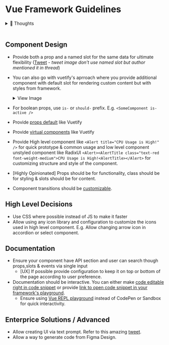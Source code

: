 # Vue Framework Guidelines

<details>
<summary>💭 Thoughts</summary>

_These are my thoughts feel free to open issue in this repo to discuss this_

- Q: I really like how nuxt is pluggable and we can extend it. It's great power when you use it, I wonder can UI framework be pluggable & extendable.

</details>

<br />

## Component Design

- Provide both a prop and a named slot for the same data for ultimate flexibility ([Tweet](https://twitter.com/danielkelly_io/status/1742564440287957489) - _tweet image don't use named slot but author mentioned it in thread_)
- You can also go with vuetify's aprroach where you provide additional component with default slot for rendering custom content but with styles from framework.
  <details>
  <summary>View Image</summary>
  
  ![image](https://github.com/jd-solanki/vue-framework-guidelines/assets/47495003/b405bcab-2d2d-4488-925f-8c611f4233ac)
  
  </details>

- For boolean props, use `is-` or `should-` prefix. E.g. `<SomeComponent is-active />`
- Provide [props default](https://vuetifyjs.com/en/features/global-configuration/#setup) like Vuetify
- Provide [virtual components](https://vuetifyjs.com/en/features/global-configuration/#using-with-virtual-components) like Vuetify
- Provide High level component like `<Alert title="CPU Usage is High!" />` for quick prototype & common usage and low level component unstyled component like RadixUI `<Alert><AlertTitle class="text-red font-weight-medium">CPU Usage is High!<AlertTitle></Alert>` for customizing structure and style of the component.
- [Highly Opinionated] Props should be for functionality, class should be for styling & slots should be for content.
- Component transitions should be [customizable](https://anu-vue.netlify.app/guide/features/transitions.html#customizing-transitions).

## High Level Decisions

- Use CSS where possible instead of JS to make it faster
- Allow using any icon library and configuration to customize the icons used in high level component. E.g. Allow changing arrow icon in accordion or select component.

## Documentation

- Ensure your component have API section and user can search though props,slots & events via single input
  - [UX] If possible provide configuration to keep it on top or bottom of the page according to user preference.
- Documentation should be interactive. You can either make [code editable right in code snippet](https://mui.com/material-ui/react-button/#basic-button) or provide [link to open code snippet in your framework's playground](https://vuetifyjs.com/en/components/buttons/#density).
  - Ensure using [Vue REPL playground](https://play.vuejs.org/) instead of CodePen or Sandbox for quick interactivity.
 
## Enterprice Solutions / Advanced

- Allow creating UI via text prompt. Refer to this amazing [tweet](https://twitter.com/zernonia/status/1742945562977251703).
- Allow a way to generate code from Figma Design.
